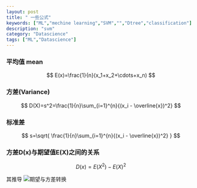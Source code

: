 ```yaml
---
layout: post
title: " 一些公式"
keywords: ["ML","mechine learning","SVM","","Dtree","classification"]
description: "svm"
category: "Datascience"
tags: ["ML","Datascience"]
---
```



### 平均值  mean

$$
E(x)=\frac{1}{n}(x_1+x_2+\cdots+x_n)
$$


### 方差(Variance)

$$
D(X)=s^2=\frac{1}{n}\sum_{i=1}^{n}{(x_i - \overline{x})^2}
$$

### 标准差

$$
s=\sqrt{ \frac{1}{n}\sum_{i=1}^{n}{(x_i - \overline{x})^2} }
$$

### 方差D(x)与期望值E(X)之间的关系

$$
D(x)=E(X^2)-E(X)^2
$$

其推导
![期望与方差转换](https://raw.githubusercontent.com/2pc/2pc.github.io/master/images/dxex.png)

